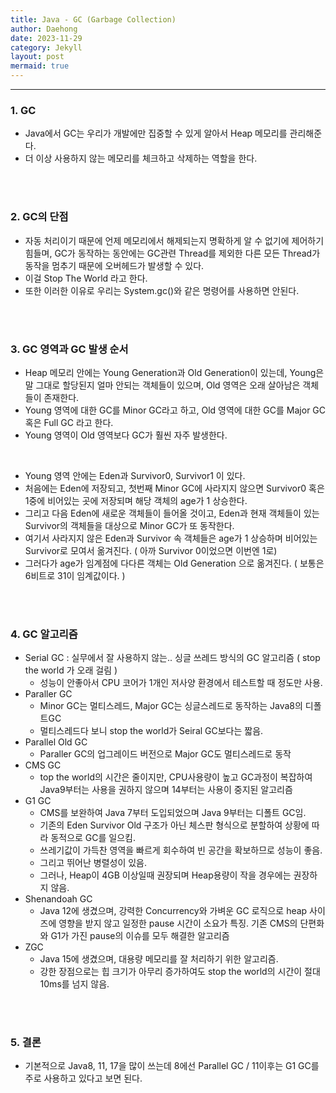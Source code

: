 ```yaml
---
title: Java - GC (Garbage Collection)
author: Daehong
date: 2023-11-29
category: Jekyll
layout: post
mermaid: true
---
```


<hr>

### 1. GC
* Java에서 GC는 우리가 개발에만 집중할 수 있게 알아서 Heap 메모리를 관리해준다.
* 더 이상 사용하지 않는 메모리를 체크하고 삭제하는 역할을 한다.

<br>
<br>

### 2. GC의 단점
* 자동 처리이기 때문에 언제 메모리에서 해제되는지 명확하게 알 수 없기에 제어하기 힘들며, GC가 동작하는 동안에는 GC관련 Thread를 제외한 다른 모든 Thread가 동작을 멈추기 때문에 오버헤드가 발생할 수 있다.
* 이걸 Stop The World 라고 한다.
* 또한 이러한 이유로 우리는 System.gc()와 같은 명령어를 사용하면 안된다.

<br>
<br>

### 3. GC 영역과 GC 발생 순서
* Heap 메모리 안에는 Young Generation과 Old Generation이 있는데, Young은 말 그대로 할당된지 얼마 안되는 객체들이 있으며, Old 영역은 오래 살아남은 객체들이 존재한다.
* Young 영역에 대한 GC를 Minor GC라고 하고, Old 영역에 대한 GC를 Major GC 혹은 Full GC 라고 한다.
* Young 영역이 Old 영역보다 GC가 훨씬 자주 발생한다.

<br>

* Young 영역 안에는 Eden과 Survivor0, Survivor1 이 있다.
* 처음에는 Eden에 저장되고, 첫번째 Minor GC에 사라지지 않으면 Survivor0 혹은 1중에 비어있는 곳에 저장되며 해당 객체의 age가 1 상승한다.
* 그리고 다음 Eden에 새로운 객체들이 들어올 것이고, Eden과 현재 객체들이 있는 Survivor의 객체들을 대상으로 Minor GC가 또 동작한다.
* 여기서 사라지지 않은 Eden과 Survivor 속 객체들은 age가 1 상승하며 비어있는 Survivor로 모여서 옮겨진다. ( 아까 Survivor 0이었으면 이번엔 1로)
* 그러다가 age가 임계점에 다다른 객체는 Old Generation 으로 옮겨진다. ( 보통은 6비트로 31이 임계값이다. )

<br>
<br>

### 4. GC 알고리즘
* Serial GC : 실무에서 잘 사용하지 않는.. 싱글 쓰레드 방식의 GC 알고리즘 ( stop the world 가 오래 걸림 )
	* 성능이 안좋아서 CPU 코어가 1개인 저사양 환경에서 테스트할 때 정도만 사용.
* Paraller GC
	* Minor GC는 멀티스레드, Major GC는 싱글스레드로 동작하는 Java8의 디폴트GC
	* 멀티스레드다 보니 stop the world가 Seiral GC보다는 짧음.
* Parallel Old GC
	* Paraller GC의 업그레이드 버전으로 Major GC도 멀티스레드로 동작
* CMS GC
	* top the world의 시간은 줄이지만, CPU사용량이 높고 GC과정이 복잡하여 Java9부터는 사용을 권하지 않으며 14부터는 사용이 중지된 알고리즘
* G1 GC
	* CMS를 보완하여 Java 7부터 도입되었으며 Java 9부터는 디폴트 GC임.
	* 기존의 Eden Survivor Old 구조가 아닌 체스판 형식으로 분할하여 상황에 따라 동적으로 GC를 일으킴.
	* 쓰레기값이 가득찬 영역을 빠르게 회수하여 빈 공간을 확보하므로 성능이 좋음.
	* 그리고 뛰어난 병렬성이 있음.
	* 그러나, Heap이 4GB 이상일때 권장되며 Heap용량이 작을 경우에는 권장하지 않음.
* Shenandoah GC
	* Java 12에 생겼으며, 강력한 Concurrency와 가벼운 GC 로직으로 heap 사이즈에 영향을 받지 않고 일정한 pause 시간이 소요가 특징. 기존 CMS의 단편화와 G1가 가진 pause의 이슈를 모두 해결한 알고리즘
* ZGC
	* Java 15에 생겼으며, 대용량 메모리를 잘 처리하기 위한 알고리즘.
	* 강한 장점으로는 힙 크기가 아무리 증가하여도 stop the world의 시간이 절대 10ms를 넘지 않음.
	
	
<br>
<br>

### 5. 결론
* 기본적으로 Java8, 11, 17을 많이 쓰는데 8에선 Parallel GC / 11이후는 G1 GC를 주로 사용하고 있다고 보면 된다.
	
<br>
<br>
<br>
<br>
<br>